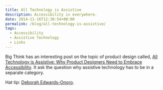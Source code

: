 ```yaml
---
title: All Technology is Assistive
description: Accessibility is everywhere.
date: 2014-11-16T12:30:54+00:00
permalink: /blog/all-technology-is-assistive/
tags:
  - Accessibility
  - Assistive Technology
  - Links
---
```


Big Think has an interesting post on the topic of product design called, [All Technology is Assistive: Why Product Designers Need to Embrace Accessibility](http://bigthink.com/disruptive-demographics/50-shades-of-beige-can-we-build-accessible-products-places-that-are-exciting-too-2). It ask the question why assistive technology has to be in a separate category.

Hat tip: [Deborah Edwards-Onoro](http://www.lireo.com).